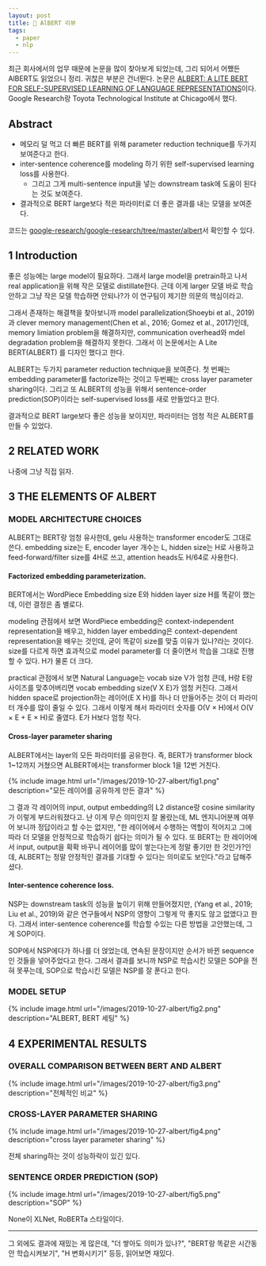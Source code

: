 ```yaml
---
layout: post
title: 📃 AlBERT 리뷰
tags:
  - paper
  - nlp
---
```


최근 회사에서의 업무 때문에 논문을 많이 찾아보게 되었는데, 그리 되어서 어쨌든 AlBERT도 읽었으니 정리. 귀찮은 부분은 건너뛴다. 논문은 [ALBERT: A LITE BERT FOR SELF-SUPERVISED LEARNING OF LANGUAGE REPRESENTATIONS](https://arxiv.org/pdf/1909.11942.pdf)이다. Google Research랑 Toyota Technological Institute at Chicago에서 했다.

## Abstract

* 메모리 덜 먹고 더 빠른 BERT를 위해 parameter reduction technique를 두가지 보여준다고 한다.
* inter-sentence coherence를 modeling 하기 위한 self-supervised learning loss를 사용한다.
  * 그리고 그게 multi-sentence input을 넣는 downstream task에 도움이 된다는 것도 보여준다.
* 결과적으로 BERT large보다 적은 파라미터로 더 좋은 결과를 내는 모델을 보여준다.

코드는 [google-research/google-research/tree/master/albert](https://github.com/google-research/google-research/tree/master/albert)서 확인할 수 있다.

## 1 Introduction

좋은 성능에는 large model이 필요하다. 그래서 large model을 pretrain하고 나서 real application을 위해 작은 모델로 distillate한다. 근데 이게 larger 모델 바로 학습 안하고 그냥 작은 모델 학습하면 안되나?가 이 연구팀이 제기한 의문의 핵심이라고.

그래서 존재하는 해결책을 찾아보니까 model parallelization(Shoeybi et al., 2019)과 clever memory management(Chen et al., 2016; Gomez et al., 2017)인데, memory limiation problem을 해결하지만, communication overhead와 mdel degradation problem을 해결하지 못한다. 그래서 이 논문에서는 A Lite BERT(ALBERT) 를 디자인 했다고 한다.

ALBERT는 두가지 parameter reduction technique을 보여준다. 첫 번째는 embedding parameter를 factorize하는 것이고 두번째는 cross layer parameter sharing이다. 그리고 또 ALBERT의 성능을 위해서 sentence-order prediction(SOP)이라는 self-supervised loss를 새로 만들었다고 한다.

결과적으로 BERT large보다 좋은 성능을 보이지만, 파라미터는 엄청 적은 ALBERT를 만들 수 있었다.

## 2 RELATED WORK

나중에 그냥 직접 읽자.

## 3 THE ELEMENTS OF ALBERT

### MODEL ARCHITECTURE CHOICES

ALBERT는 BERT랑 엄청 유사한데, gelu 사용하는 transformer encoder도 그대로 쓴다. embedding size는 E, encoder layer 개수는 L, hidden size는 H로 사용하고 feed-forward/filter size를 4H로 쓰고, attention heads도 H/64로 사용한다.

#### Factorized embedding parameterization.

BERT에서는 WordPiece Embedding size E와 hidden layer size H를 똑같이 했는데, 이런 결정은 좀 별로다.

modeling 관점에서 보면 WordPiece embedding은 context-independent representation을 배우고, hidden layer embedding은 context-dependent representation을 배우는 것인데, 굳이 똑같이 size를 맞출 이유가 있나?라는 것이다. size를 다르게 하면 효과적으로 model parameter를 더 줄이면서 학습을 그대로 진행할 수 있다. H가 물론 더 크다.

practical 관점에서 보면 Natural Language는 vocab size V가 엄청 큰데, H랑 E랑 사이즈를 맞추어버리면 vocab embedding size(V X E)가 엄청 커진다. 그래서 hidden space로 projection하는 레이어(E X H)를 하나 더 만들어주는 것이 더 파라미터 개수를 많이 줄일 수 있다. 그래서 이렇게 해서 파라미터 숫자를 O(V × H)에서 O(V × E + E × H)로 줄였다. E가 H보다 엄청 작다.

#### Cross-layer parameter sharing

ALBERT에서는 layer의 모든 파라미터를 공유한다. 즉, BERT가 transformer block 1~12까지 거쳤으면 ALBERT에서는 transformer block 1을 12번 거친다.

{% include image.html url="/images/2019-10-27-albert/fig1.png" description="모든 레이어를 공유하게 만든 결과" %}

그 결과 각 레이어의 input, output embedding의 L2 distance랑 cosine similarity가 이렇게 부드러워졌다고. 난 이게 무슨 의미인지 잘 몰랐는데, ML 엔지니어분께 여쭈어 보니까 정답이라고 할 수는 없지만, "한 레이어에서 수행하는 역할이 적어지고 그에 따라 더 모델을 안정적으로 학습하기 쉽다는 의미가 될 수 있다. 또 BERT는 한 레이어에서 input, output을 확확 바꾸니 레이어를 많이 쌓는다는게 정말 좋기만 한 것인가?인데, ALBERT는 정말 안정적인 결과를 기대할 수 있다는 의미로도 보인다."라고 답해주셨다.

#### Inter-sentence coherence loss.

NSP는 downstream task의 성능을 높이기 위해 만들어졌지만, (Yang et al., 2019; Liu et al., 2019)와 같은 연구들에서 NSP의 영향이 그렇게 막 좋지도 않고 없앴다고 한다. 그래서 inter-sentence coherence를 학습할 수있는 다른 방법을 고안했는데, 그게 SOP이다.

SOP에서 NSP에다가 하나를 더 얹었는데, 연속된 문장이지만 순서가 바뀐 sequence인 것들을 넣어주었다고 한다. 그래서 결과를 보니까 NSP로 학습시킨 모델은 SOP을 전혀 못푸는데, SOP으로 학습시킨 모델은 NSP를 잘 푼다고 한다.

### MODEL SETUP

{% include image.html url="/images/2019-10-27-albert/fig2.png" description="ALBERT, BERT 세팅" %}

## 4 EXPERIMENTAL RESULTS

### OVERALL COMPARISON BETWEEN BERT AND ALBERT

{% include image.html url="/images/2019-10-27-albert/fig3.png" description="전체적인 비교" %}

### CROSS-LAYER PARAMETER SHARING

{% include image.html url="/images/2019-10-27-albert/fig4.png" description="cross layer parameter sharing" %}

전체 sharing하는 것이 성능하락이 있긴 있다.

### SENTENCE ORDER PREDICTION (SOP)

{% include image.html url="/images/2019-10-27-albert/fig5.png" description="SOP" %}

None이 XLNet, RoBERTa 스타일이다.

---

그 외에도 결과에 재밌는 게 많은데, "더 쌓아도 의미가 있나?", "BERT랑 똑같은 시간동안 학습시켜보기", "H 변화시키기" 등등, 읽어보면 재밌다.

